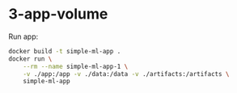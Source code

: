 # 3-app-volume

Run app:

```bash
docker build -t simple-ml-app .
docker run \
    --rm --name simple-ml-app-1 \
    -v ./app:/app -v ./data:/data -v ./artifacts:/artifacts \
    simple-ml-app
```


